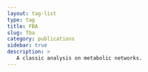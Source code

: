 ```yaml
---
layout: tag-list
type: tag
title: FBA
slug: fba
category: publications
sidebar: true
description: >
   A classic analysis on metabolic networks.
---
```

